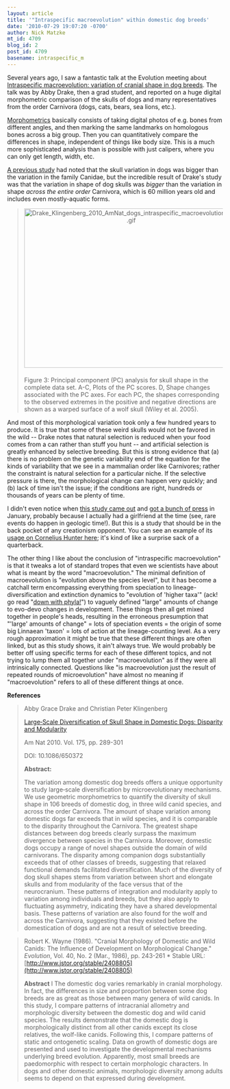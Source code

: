 ```yaml
---
layout: article
title: '"Intraspecific macroevolution" within domestic dog breeds'
date: '2010-07-29 19:07:20 -0700'
author: Nick Matzke
mt_id: 4709
blog_id: 2
post_id: 4709
basename: intraspecific_m
---
```

Several years ago, I saw a fantastic talk at the Evolution meeting about [Intraspecific macroevolution: variation of cranial shape in dog breeds](http://www.flywings.org.uk/research_page.htm).  The talk was by Abby Drake, then a grad student, and reported on a huge digital morphometric comparison of the skulls of dogs and many representatives from the order Carnivora (dogs, cats, bears, sea lions, etc.).

[Morphometrics](http://en.wikipedia.org/wiki/Morphometrics) basically consists of taking digital photos of e.g. bones from different angles, and then marking the same landmarks on homologous bones across a big group.  Then you can quantitatively compare the differences in shape, independent of things like body size.  This is a much more sophisticated analysis than is possible with just calipers, where you can only get length, width, etc.

[A previous study](http://www.jstor.org/stable/2408805) had noted that the skull variation in dogs was bigger than the variation in the family Canidae, but the incredible result of Drake's study was that the variation in shape of dog skulls was _bigger_ than the variation in shape _across the entire order_ Carnivora, which is 60 million years old and includes even mostly-aquatic forms.

> <img src="/PT/uploads/2010/Drake_Klingenberg_2010_AmNat_dogs_intraspecific_macroevolution_fg3.gif" alt="Drake_Klingenberg_2010_AmNat_dogs_intraspecific_macroevolution_fg3.gif" width="500" height="372" style="text-align: center; display: block; margin: 0 auto 20px;" class="mt-image-center" />
> 
> Figure 3:  Principal component (PC) analysis for skull shape in the complete data set. A-C, Plots of the PC scores. D, Shape changes associated with the PC axes. For each PC, the shapes corresponding to the observed extremes in the positive and negative directions are shown as a warped surface of a wolf skull (Wiley et al. 2005).

And most of this morphological variation took only a few hundred years to produce.  It is true that some of these weird skulls would not be favored in the wild -- Drake notes that natural selection is reduced when your food comes from a can rather than stuff you hunt -- and artificial selection is greatly enhanced by selective breeding.  But this is strong evidence that (a) there is no problem on the genetic variability end of the equation for the kinds of variability that we see in a mammalian order like Carnivores; rather the constraint is natural selection for a particular niche.  If the selective pressure is there, the morphological change can happen very quickly; and (b) lack of time isn't the issue; if the conditions are right, hundreds or thousands of years can be plenty of time.

I didn't even notice when [this study came out](http://dx.doi.org/10.1086/650372) and [got a bunch of press](http://www.google.com/search?hl=&amp;q=Abby+Drake%2C+variation+cranial+shape&amp;sourceid=navclient-ff&amp;rlz=1B3GGGL_enUS239US239&amp;ie=UTF-8) in January, probably because I actually had a girlfriend at the time (see, rare events do happen in geologic time!).  But this is a study that should be in the back pocket of any creationism opponent.  You can see an example of its [usage on Cornelius Hunter here](http://darwins-god.blogspot.com/2010/07/web-weavers.html?showComment=1280445668438#c4395842510954501675); it's kind of like a surprise sack of a quarterback.

The other thing I like about the conclusion of "intraspecific macroevolution" is that it tweaks a lot of standard tropes that even we scientists have about what is meant by the word "macroevolution."  The minimal definition of macroevolution is "evolution above the species level", but it has become a catchall term encompassing everything from speciation to lineage-diversification and extinction dynamics to "evolution of 'higher taxa'" (ack! go read "[down with phyla!](http://www.google.com/search?hl=&amp;q=%22down+with+phyla%22&amp;sourceid=navclient-ff&amp;rlz=1B3GGGL_enUS239US239&amp;ie=UTF-8)") to vaguely defined "large" amounts of change to evo-devo changes in development.  These things then all get mixed together in people's heads, resulting in the erroneous presumption that "'large' amounts of change" = lots of speciation events = the origin of some big Linnaean 'taxon' = lots of action at the lineage-counting level.  As a very rough approximation it might be true that these different things are often linked, but as this study shows, it ain't always true.  We would probably be better off using specific terms for each of these different topics, and not trying to lump them all together under "macroevolution" as if they were all intrinsically connected.  Questions like "is macroevolution just the result of repeated rounds of microevolution" have almost no meaning if "macroevolution" refers to all of these different things at once.

**References**

> Abby Grace Drake and Christian Peter Klingenberg
> 
> [Large‐Scale Diversification of Skull Shape in Domestic Dogs: Disparity and Modularity](http://dx.doi.org/10.1086/650372)
> 
> Am Nat 2010. Vol. 175, pp. 289-301
> 
> DOI: 10.1086/650372
> 
> **Abstract:**
> 
> The variation among domestic dog breeds offers a unique opportunity to study large‐scale diversification by microevolutionary mechanisms. We use geometric morphometrics to quantify the diversity of skull shape in 106 breeds of domestic dog, in three wild canid species, and across the order Carnivora. The amount of shape variation among domestic dogs far exceeds that in wild species, and it is comparable to the disparity throughout the Carnivora. The greatest shape distances between dog breeds clearly surpass the maximum divergence between species in the Carnivora. Moreover, domestic dogs occupy a range of novel shapes outside the domain of wild carnivorans. The disparity among companion dogs substantially exceeds that of other classes of breeds, suggesting that relaxed functional demands facilitated diversification. Much of the diversity of dog skull shapes stems from variation between short and elongate skulls and from modularity of the face versus that of the neurocranium. These patterns of integration and modularity apply to variation among individuals and breeds, but they also apply to fluctuating asymmetry, indicating they have a shared developmental basis. These patterns of variation are also found for the wolf and across the Carnivora, suggesting that they existed before the domestication of dogs and are not a result of selective breeding.

> Robert K. Wayne (1986). "Cranial Morphology of Domestic and Wild Canids: The Influence of Development on Morphological Change." _Evolution_, Vol. 40, No. 2 (Mar., 1986), pp. 243-261
> \* Stable URL: [http://www.jstor.org/stable/2408805](http://www.jstor.org/stable/2408805)
> 
> **Abstract**
> l
> The domestic dog varies remarkably in cranial morphology. In fact, the differences in size and proportion between some dog breeds are as great as those between many genera of wild canids. In this study, I compare patterns of intracranial allometry and morphologic diversity between the domestic dog and wild canid species. The results demonstrate that the domestic dog is morphologically distinct from all other canids except its close relatives, the wolf-like canids. Following this, I compare patterns of static and ontogenetic scaling. Data on growth of domestic dogs are presented and used to investigate the developmental mechanisms underlying breed evolution. Apparently, most small breeds are paedomorphic with respect to certain morphologic characters. In dogs and other domestic animals, morphologic diversity among adults seems to depend on that expressed during development.
